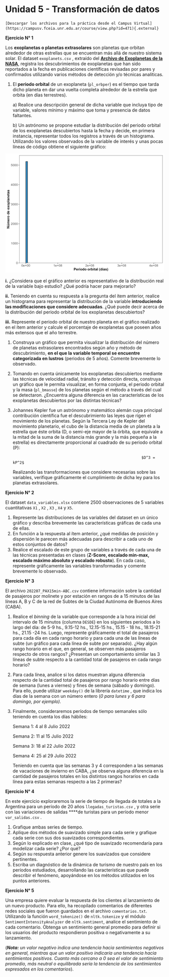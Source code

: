 # Unidad 5 - Transformación de datos

```{admonition} 📂 Descargar archivos  
[Descargar los archivos para la práctica desde el Campus Virtual](https://campusv.fceia.unr.edu.ar/course/view.php?id=471){.external}
```

**Ejercicio N° 1**

Los **exoplanetas o planetas extrasolares** son planetas que orbitan alrededor de otras estrellas que se encuentran más allá de nuestro sistema solar. El dataset `exoplanets.csv` , extraído del [**Archivo de Exoplanetas de la NASA**](https://exoplanetarchive.ipac.caltech.edu/cgi-bin/TblView/nph-tblView?app=ExoTbls&config=PSCompPars), registra los descubrimientos de exoplanetas que han sido reportados a la fecha en publicaciones científicas revisadas por pares y confirmados utilizando varios métodos de detección y/o técnicas analíticas.

1. El **periodo orbital** de un exoplaneta (`pl_orbper`) es el tiempo que tarda dicho planeta en dar una vuelta completa alrededor de la estrella que orbita (en días terrestres). 
    
    a) Realice una descripción general de dicha variable que incluya tipo de variable, valores mínimo y máximo que toma y presencia de datos faltantes. 
    
    b) Un astrónomo se propone estudiar la distribución del periodo orbital de los exoplanetas descubiertos hasta la fecha y decide, en primera instancia, representar todos los registros a través de un histograma. Utilizando los valores observados de la variable de interés y unas pocas líneas de código obtiene el siguiente gráfico:
    

![histograma.png](imagenes/histograma.png)

**i.** ¿Considera que el gráfico anterior es representativo de la distribución real de la variable bajo estudio? ¿Qué podría hacer para mejorarlo?

**ii.** Teniendo en cuenta su respuesta a la pregunta del ítem anterior, realice un histograma para representar la distribución de la variable **introduciendo las modificaciones que considere adecuadas**. ¿Qué puede decir acerca de la distribución del periodo orbital de los exoplanetas descubiertos?

**iii.** Represente el periodo orbital de nuestro planeta en el gráfico realizado en el ítem anterior y calcule el porcentaje de exoplanetas que poseen años más extensos que el año terrestre.

1. Construya un gráfico que permita visualizar la distribución del número de planetas extrasolares encontrados según año y método de descubrimiento, **en el que la variable temporal se encuentre categorizada en lustros** (periodos de 5 años). Comente brevemente lo observado.
2. Tomando en cuenta únicamente los exoplanetas descubiertos mediante las técnicas de velocidad radial, tránsito y detección directa, construya un gráfico que le permita visualizar, en forma conjunta, el periodo orbital y la masa (`pl_bmasse`) de los planetas según el método a través del cual se detectaron. ¿Encuentra alguna diferencia en las características de los exoplanetas descubiertos por las distintas técnicas?
3. Johannes Kepler fue un astrónomo y matemático alemán cuya principal contribución científica fue el descubrimiento las leyes que rigen el movimiento de los planetas. Según la Tercera Ley de Kepler del movimiento planetario, el cubo de la distancia media de un planeta a la estrella que éste orbita (D, o semi-eje mayor de la órbita, que equivale a la mitad de la suma de la distancia más grande y la más pequeña a la estrella) es directamente proporcional al cuadrado de su periodo orbital (P): 
    
                                                                $D^3 = kP^2$
    
    Realizando las transformaciones que considere necesarias sobre las variables, verifique gráficamente el cumplimiento de dicha ley para los planetas extrasolares.
    

**Ejercicio N° 2**

El dataset `data_variables.xlsx` contiene 2500 observaciones de 5 variables cuantitativas `X1` , `X2` , `X3` , `X4` y `X5`.

1. Represente las distribuciones de las variables del dataset en un único gráfico y describa brevemente las características gráficas de cada una de ellas.
2. En función a la respuesta al ítem anterior, ¿qué medidas de posición y dispersión le parecen más adecuadas para describir a cada uno de estos conjuntos de datos?
3. Realice el escalado de este grupo de variables a través de cada una de las técnicas presentadas en clases (**Z-Score, escalado min-max, escalado máximo absoluto y escalado robusto**). En cada caso, represente gráficamente las variables transformadas y comente brevemente lo observado.

**Ejercicio N° 3**

El archivo `202207_PAX15min-ABC.csv` contiene información sobre la cantidad de pasajeros por molinete y por estación en rangos de a 15 minutos de las líneas A, B y C de la red de Subtes de la Ciudad Autónoma de Buenos Aires (CABA). 

1. Realice el *binning* de la variable que corresponde a la hora inicial del intervalo de 15 minutos (columna `DESDE`) en los siguientes periodos a lo largo del día: de 5-9 hs., 9.15-12 hs., 12.15-15 hs., 15.15 - 18 hs., 18.15-21 hs., 21.15 -24 hs. Luego, represente gráficamente el total de pasajeros para cada día en cada rango horario y para cada una de las líneas de subte (un gráfico para cada línea de subte por separado). 
¿Hay algún rango horario en el que, en general, se observen más pasajeros respecto de otros rangos? ¿Presentan un comportamiento similar las 3 líneas de subte respecto a la cantidad total de pasajeros en cada rango horario?
2. Para cada línea, analice si los datos muestran alguna diferencia respecto de la cantidad total de pasajeros por rango horario entre días de semana (lunes a viernes) y fines de semana (sábado y domingo). Para ello, puede utilizar `weekday()` de la librería `datetime` , que indica los días de la semana con un número entero (*0 para lunes y 6 para domingo, por ejemplo).*
3. Finalmente, consideraremos períodos de tiempo semanales sólo teniendo en cuenta los días hábiles:
    
    Semana 1: 4 al 8 Julio 2022
    
    Semana 2: 11 al 15 Julio 2022
    
    Semana 3: 18 al 22 Julio 2022
    
    Semana 4: 25 al 29 Julio 2022
    
    Teniendo en cuenta que las semanas 3 y 4 corresponden a las semanas de vacaciones de invierno en CABA, ¿se observa alguna diferencia en la cantidad de pasajeros totales en los distintos rangos horarios en cada línea para estas semanas respecto a las 2 primeras? 
    

**Ejercicio N° 4**

En este ejercicio exploraremos  la serie de tiempo de llegada de totales a la Argentina para un período de 20 años  `llegadas_turistas.csv` , y  otra serie con las variaciones de salidas ****de turistas para un período menor  `var_salidas.csv` .

1. Grafique ambas series de tiempo.
2. Aplique dos métodos de suavizado simple para cada serie y grafique cada serie con sus dos suavizados correspondientes. 
3. Según lo explicado en clase, ¿qué tipo de suavizado recomendaría para modelizar cada serie? ¿Por qué?
4. Según su respuesta anterior genere los suavizados que considere pertinentes.
5. Escriba un diagnóstico de la dinámica de turismo de nuestro país en los períodos estudiados, desarrollando las características que puede describir el fenómeno, apoyándose en los métodos utilizados en los puntos anteriores. 

**Ejercicio N° 5**

Una empresa quiere evaluar la respuesta de los clientes al lanzamiento de un nuevo producto. Para ello, ha recopilado comentarios de diferentes redes sociales que fueron guardados en el archivo `comentarios.txt`. Utilizando la función `word_tokenize()` de `nltk.tokenize` y el módulo `SentimentIntensityAnalyzer` de `nltk.sentiment`, analice el sentimiento de cada comentario. Obtenga un sentimiento general promedio para definir si los usuarios del producto respondieron positiva o negativamente a su lanzamiento. 

(***Nota:** un valor negativo indica una tendencia hacia sentimientos negativos en general, mientras que un valor positivo indicaría una tendencia hacia sentimientos positivos. Cuanto más cercano a 0 sea el valor de sentimiento promedio, más neutral o equilibrada sería la tendencia de los sentimientos expresados en los comentarios*).